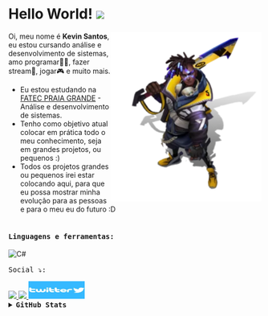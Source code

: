 


# Hello World! <img src="https://raw.githubusercontent.com/kaueMarques/kaueMarques/master/hi.gif" width="30px">  <img src="" width="45px">

<img align='right' src='Ekko_19.png' width='300"'>

 
Oi, meu nome é <strong>Kevin Santos</strong>, eu estou cursando análise e desenvolvimento de sistemas, amo programar👨‍💻, fazer stream🎥, jogar🎮 e muito mais.

-  Eu estou estudando na [FATEC PRAIA GRANDE](https://www.fatecpg.edu.br/) - Análise e desenvolvimento de sistemas.
-  Tenho como objetivo atual colocar em prática todo o meu conhecimento, seja em grandes projetos, ou pequenos :) 
-  Todos os projetos grandes ou pequenos irei estar colocando aqui, para que eu possa mostrar minha evolução para as pessoas e para o meu eu do futuro :D
<br><br> 

#### <kbd>Linguagens e ferramentas:</kbd><br> 

<img height="26" title="C#" alt="C#" src="https://icongr.am/devicon/csharp-original.svg?size=128&color=currentColor"> &nbsp;





<kbd>Social ⤵:</kbd>

  <a href="https://www.instagram.com/zcodexs/">
    <img src="https://img.shields.io/badge/instagram-%23E4405F.svg?&style=for-the-badge&logo=instagram&logoColor=white" />
  </a>
  
  <a href="https://www.linkedin.com/in/kevin-fernandes-3b5613235/">
    <img src="https://img.shields.io/badge/linkedin-%230077B5.svg?&style=for-the-badge&logo=linkedin&logoColor=white" />
  </a>

<a href="https://twitter.com/zCodexs">
    <img src="twitter.jpg" width="112px" height="35px"/> 
  </a>

<details><summary><b><kbd>GitHub Stats</kbd></b></summary>
  
  <p align="center">
  <img src="https://github-readme-stats.vercel.app/api?username=KevinSantos26&show_icons=true&title_color=fff&icon_color=00d9ff&text_color=c9d1d9&bg_color=161b22" alt="KevinSantos26" />
   <img src="https://github-readme-stats.vercel.app/api/top-langs/?username=KevinSantos26&layout=compact&show_icons=true&title_color=fff&icon_color=fff&text_color=c9d1d9&bg_color=161b22" alt="Top langs" />
</p>

</details>
